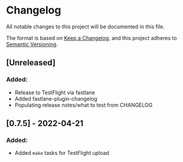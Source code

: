 # Changelog
All notable changes to this project will be documented in this file.

The format is based on [Keep a Changelog](https://keepachangelog.com/en/1.0.0/),
and this project adheres to [Semantic Versioning](https://semver.org/spec/v2.0.0.html).

## [Unreleased]
### Added:
- Release to TestFlight via fastlane
- Added fastlane-plugin-changelog
- Populating release notes/what to test from CHANGELOG

## [0.7.5] - 2022-04-21
### Added:
- Added `make` tasks for TestFlight upload
